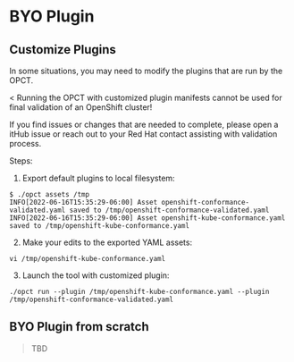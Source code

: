 # BYO Plugin

## Customize Plugins <a name="byo-plugin-customize"></a>

In some situations, you may need to modify the plugins that are run by the OPCT.

< Running the OPCT with customized plugin manifests cannot be used for final validation of an OpenShift cluster!

If you find issues or changes that are needed to complete, please open a 
itHub issue or reach out to your Red Hat contact assisting with validation process.

Steps:

1. Export default plugins to local filesystem:
```
$ ./opct assets /tmp
INFO[2022-06-16T15:35:29-06:00] Asset openshift-conformance-validated.yaml saved to /tmp/openshift-conformance-validated.yaml 
INFO[2022-06-16T15:35:29-06:00] Asset openshift-kube-conformance.yaml saved to /tmp/openshift-kube-conformance.yaml 
```
2. Make your edits to the exported YAML assets:
```
vi /tmp/openshift-kube-conformance.yaml
```
3. Launch the tool with customized plugin:
```
./opct run --plugin /tmp/openshift-kube-conformance.yaml --plugin /tmp/openshift-conformance-validated.yaml
```

## BYO Plugin from scratch

> TBD
